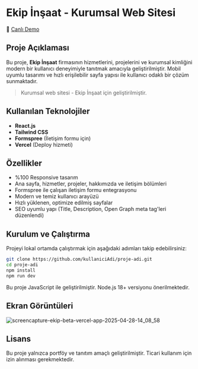 # Ekip İnşaat - Kurumsal Web Sitesi

🔗 [Canlı Demo](https://ekip-beta.vercel.app/)

## Proje Açıklaması

Bu proje, **Ekip İnşaat** firmasının hizmetlerini, projelerini ve kurumsal kimliğini modern bir kullanıcı deneyimiyle tanıtmak amacıyla geliştirilmiştir. 
Mobil uyumlu tasarımı ve hızlı erişilebilir sayfa yapısı ile kullanıcı odaklı bir çözüm sunmaktadır.

> Kurumsal web sitesi - Ekip İnşaat için geliştirilmiştir.

## Kullanılan Teknolojiler

- **React.js**  
- **Tailwind CSS**  
- **Formspree** (İletişim formu için)  
- **Vercel** (Deploy hizmeti)

## Özellikler

- %100 Responsive tasarım
- Ana sayfa, hizmetler, projeler, hakkımızda ve iletişim bölümleri
- Formspree ile çalışan iletişim formu entegrasyonu
- Modern ve temiz kullanıcı arayüzü
- Hızlı yüklenen, optimize edilmiş sayfalar
- SEO uyumlu yapı (Title, Description, Open Graph meta tag'leri düzenlendi)

## Kurulum ve Çalıştırma

Projeyi lokal ortamda çalıştırmak için aşağıdaki adımları takip edebilirsiniz:

```bash
git clone https://github.com/kullaniciAdi/proje-adi.git
cd proje-adi
npm install
npm run dev
```


Bu proje JavaScript ile geliştirilmiştir. Node.js 18+ versiyonu önerilmektedir.

## Ekran Görüntüleri


![screencapture-ekip-beta-vercel-app-2025-04-28-14_08_58](https://github.com/user-attachments/assets/2f376875-29ea-4857-93fe-18cb91fa1041)





## Lisans
Bu proje yalnızca portföy ve tanıtım amaçlı geliştirilmiştir. Ticari kullanım için izin alınması gerekmektedir.
